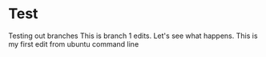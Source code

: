 # Test
Testing out branches
This is branch 1 edits.  Let's see what happens.
This is my first edit from ubuntu command line
